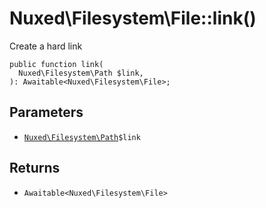 # Nuxed\\Filesystem\\File::link()




Create a hard link




``` Hack
public function link(
  Nuxed\Filesystem\Path $link,
): Awaitable<Nuxed\Filesystem\File>;
```




## Parameters




+ [` Nuxed\Filesystem\Path `](<class.Nuxed.Filesystem.Path.md>)`` $link ``




## Returns




* ` Awaitable<Nuxed\Filesystem\File> `